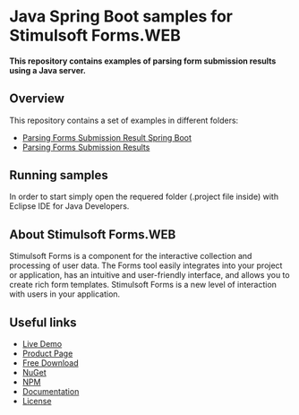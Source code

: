 # Java Spring Boot samples for Stimulsoft Forms.WEB

#### This repository contains examples of parsing form submission results using a Java server.

## Overview
This repository contains a set of examples in different folders:
* [Parsing Forms Submission Result Spring Boot](https://github.com/stimulsoft/Samples-Forms.WEB-for-Java/tree/main/Parsing%20Forms%20Submission%20Result%20Spring%20Boot)
* [Parsing Forms Submission Results](https://github.com/stimulsoft/Samples-Forms.WEB-for-Java/tree/main/Parsing%20Forms%20Submission%20Results)

## Running samples
In order to start simply open the requered folder (.project file inside) with Eclipse IDE for Java Developers.

## About Stimulsoft Forms.WEB
Stimulsoft Forms is a component for the interactive collection and processing of user data. The Forms tool easily integrates into your project or application, has an intuitive and user-friendly interface, and allows you to create rich form templates. Stimulsoft Forms is a new level of interaction with users in your application.

## Useful links
* [Live Demo](https://demo.stimulsoft.com/?viewmode=forms)
* [Product Page](https://www.stimulsoft.com/en/products/forms)
* [Free Download](https://www.stimulsoft.com/en/downloads)
* [NuGet](https://www.nuget.org/packages/Stimulsoft.Forms.Web)
* [NPM](https://www.npmjs.com/package/stimulsoft-forms)
* [Documentation](https://www.stimulsoft.com/en/documentation/online/programming-manual/forms_web.htm)
* [License](LICENSE.md)

